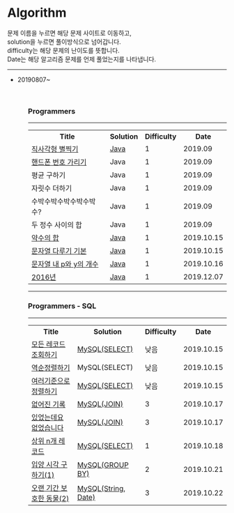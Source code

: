 # Algorithm
<div>
  문제 이름을 누르면 해당 문제 사이트로 이동하고, <br>
  solution을 누르면 풀이방식으로 넘어갑니다. <br>
  difficulty는 해당 문제의 난이도를 뜻합니다.<br>
  Date는 해당 알고리즘 문제를 언제 풀었는지를 나타냅니다.<br>
</div>  
<hr></hr>
<ul>
  <li> 20190807~ </li>
<ul>
<br>
<h3>Programmers</h3>
<hr></hr>
  <table>
    <th>Title</th>
    <th>Solution</th>
    <th>Difficulty</th>
    <th>Date</th>
    <tr>
      <td><a href="https://programmers.co.kr/learn/courses/30/lessons/12969" rel="nofollow">직사각형 별찍기</td>
      <td><a href="https://github.com/daheewoo/Algorithm/blob/master/programmers/%EC%A7%81%EC%82%AC%EA%B0%81%ED%98%95%EB%B3%84%EC%B0%8D%EA%B8%B0">Java</td>
      <td>1</td>
      <td>2019.09</td>
    </tr>
    <tr>
      <td><a href="https://programmers.co.kr/learn/courses/30/lessons/12948" rel="nofollow">핸드폰 번호 가리기</td>
      <td>Java</td>
      <td>1</td>
      <td>2019.09</td>
    </tr>
    <tr>
      <td>평균 구하기</td>
      <td>Java</td>
      <td>1</td>
      <td>2019.09</td>
    </tr>
    <tr>
      <td>자릿수 더하기</td>
      <td>Java</td>
      <td>1</td>
      <td>2019.09</td>
    </tr>
    <tr>
      <td>수박수박수박수박수박수?</td>
      <td>Java</td>
      <td>1</td>
      <td>2019.09</td>
    </tr>
    <tr>
      <td>두 정수 사이의 합</td>
      <td>Java</td>
      <td>1</td>
      <td>2019.09</td>
    </tr>
     <tr>
      <td><a href="https://programmers.co.kr/learn/courses/30/lessons/12928">약수의 합</td>
      <td><a href="https://github.com/daheewoo/Algorithm/blob/master/programmers/%EC%95%BD%EC%88%98%EC%9D%98%20%ED%95%A9">Java</td>
      <td>1</td>
      <td>2019.10.15</td>
    </tr>
    <tr>
      <td><a href="https://programmers.co.kr/learn/courses/30/lessons/12918">문자열 다루기 기본</td>
      <td><a href="https://github.com/daheewoo/Algorithm/blob/master/programmers/%EB%AC%B8%EC%9E%90%EC%97%B4%20%EB%8B%A4%EB%A3%A8%EA%B8%B0%20%EA%B8%B0%EB%B3%B8">Java</td>
      <td>1</td>
      <td>2019.10.15</td>
    </tr>
    <tr>
      <td><a href="https://programmers.co.kr/learn/courses/30/lessons/12916">문자열 내 p와 y의 개수</td>
      <td><a href="https://github.com/daheewoo/Algorithm/blob/master/programmers/%EB%AC%B8%EC%9E%90%EC%97%B4%20%EB%82%B4%20p%EC%99%80%20y%EC%9D%98%20%EA%B0%9C%EC%88%98">Java</td>
      <td>1</td>
      <td>2019.10.16</td>
    </tr>
        <tr>
      <td><a href="https://programmers.co.kr/learn/courses/30/lessons/12901">2016년</td>
      <td><a href="https://github.com/daheewoo/Algorithm/blob/master/programmers/2016%EB%85%84">Java</td>
      <td>1</td>
      <td>2019.12.07</td>
    </tr>
  </table>  
<hr>
  <h3>Programmers - SQL</h3>
<hr></hr>
  <table>
    <th>Title</th>
    <th>Solution</th>
    <th>Difficulty</th>
    <th>Date</th>
    <tr>
      <td><a href="https://programmers.co.kr/learn/courses/30/lessons/59034">모든 레코드 조회하기</td>
      <td><a href="https://github.com/daheewoo/Algorithm/blob/master/programmers/%EB%AA%A8%EB%93%A0%20%EB%A0%88%EC%BD%94%EB%93%9C%20%EC%A1%B0%ED%9A%8C%ED%95%98%EA%B8%B0">MySQL(SELECT)</td>
      <td>낮음</td>
      <td>2019.10.15</td>
    </tr>
    <tr>
      <td><a href="https://programmers.co.kr/learn/courses/30/lessons/59035">역순정렬하기</td>
      <td>MySQL(SELECT)</td>
      <td>낮음</td>
      <td>2019.10.15</td>
    </tr>
    <tr>
      <td><a href="https://programmers.co.kr/learn/courses/30/lessons/59404">여러기준으로 정렬하기</td>
      <td><a href="https://github.com/daheewoo/Algorithm/blob/master/programmers/%EC%97%AC%EB%9F%AC%20%EA%B8%B0%EC%A4%80%EC%9C%BC%EB%A1%9C%20%EC%A0%95%EB%A0%AC%ED%95%98%EA%B8%B0">MySQL(SELECT)</td>
      <td>낮음</td>
      <td>2019.10.15</td>
    </tr>
    <tr>
      <td><a href="https://programmers.co.kr/learn/courses/30/lessons/59042">없어진 기록</td>
      <td><a href="https://github.com/daheewoo/Algorithm/blob/master/programmers/%EC%97%86%EC%96%B4%EC%A7%84%20%EA%B8%B0%EB%A1%9D">MySQL(JOIN)</td>
      <td>3</td>
      <td>2019.10.17</td>
    </tr>
    <tr>
      <td><a href="https://programmers.co.kr/learn/courses/30/lessons/59043">있었는데요 없었습니다</td>
      <td><a href="https://github.com/daheewoo/Algorithm/blob/master/programmers/%EC%9E%88%EC%97%88%EB%8A%94%EB%8D%B0%EC%9A%94%20%EC%97%86%EC%97%88%EC%8A%B5%EB%8B%88%EB%8B%A4">MySQL(JOIN)</td>
      <td>3</td>
      <td>2019.10.17</td>
    </tr>
    <tr>
      <td><a href="https://programmers.co.kr/learn/courses/30/lessons/59405">상위 n개 레코드</td>
      <td><a href="https://github.com/daheewoo/Algorithm/blob/master/programmers/%EC%83%81%EC%9C%84%20n%EA%B0%9C%20%EB%A0%88%EC%BD%94%EB%93%9C">MySQL(SELECT)</td>
      <td>1</td>
      <td>2019.10.18</td>
    </tr>
    <tr>
      <td><a href="https://programmers.co.kr/learn/courses/30/lessons/59412">입양 시각 구하기(1)</td>
      <td><a href="https://github.com/daheewoo/Algorithm/blob/master/programmers/%EC%9E%85%EC%96%91%20%EC%8B%9C%EA%B0%81%20%EA%B5%AC%ED%95%98%EA%B8%B0(1)">MySQL(GROUP BY)</td>
      <td>2</td>
      <td>2019.10.21</td>
    </tr>
   <tr>
      <td><a href="https://programmers.co.kr/learn/courses/30/lessons/59411">오랜 기간 보호한 동물(2)</td>
      <td><a href="https://github.com/daheewoo/Algorithm/blob/master/programmers/%EC%98%A4%EB%9E%9C%20%EA%B8%B0%EA%B0%84%20%EB%B3%B4%ED%98%B8%ED%95%9C%20%EB%8F%99%EB%AC%BC(2)">MySQL(String, Date)</td>
      <td>3</td>
      <td>2019.10.22</td>
    </tr>
  </table>   
